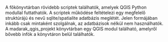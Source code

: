 A főkönyvtárban rövidebb scriptek találhatók, amelyek QGIS Python modullal futtathatók.
A scriptek működése feltételezi egy megfelelő struktúrájú és nevű sqlite/spatialite adatbázis meglétét. Jelen formájában inkább csak mintaként szolgálnak, az adatbázisok nélkül nem használhatók.
A madarak_qgis_projekt könyvtárban egy QGIS modul található, amelyről bővebb infók a könyvtáron belül találhatók.
